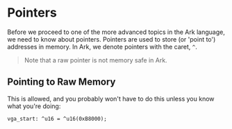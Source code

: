 # Pointers
Before we proceed to one of the more advanced topics in the Ark language, we
need to know about pointers. Pointers are used to store (or 'point to')
addresses in memory. In Ark, we denote pointers with the caret, `^`.

> Note that a raw pointer is not memory safe in Ark.

## Pointing to Raw Memory
This is allowed, and you probably won't have to do this unless you know what
you're doing:

    vga_start: ^u16 = ^u16(0xB8000);